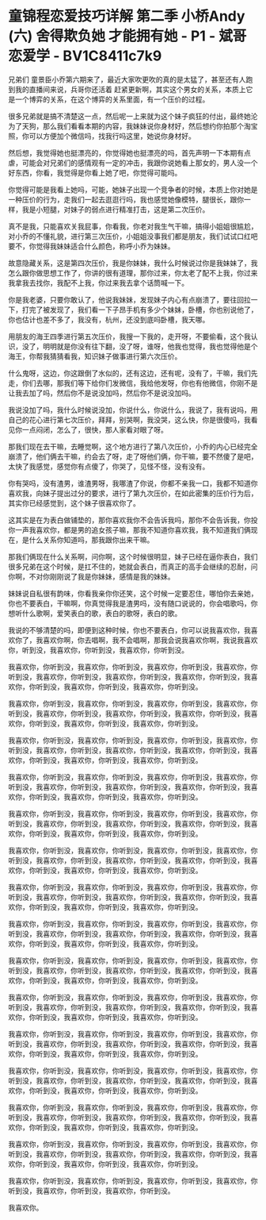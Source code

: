 # 童锦程恋爱技巧详解 第二季 小桥Andy (六) 舍得欺负她 才能拥有她 - P1 - 斌哥恋爱学 - BV1C8411c7k9

兄弟们 童景臣小乔第六期来了，最近大家吹更吹的真的是太猛了，甚至还有人跑到我的直播间来说，兵哥你还活着 赶紧更新啊，其实这个男女的关系，本质上它是一个博弈的关系，在这个博弈的关系里面，有一个压价的过程。

很多兄弟就是搞不清楚这一点，然后呢一上来就为这个妹子疯狂的付出，最终她沦为了天狗，那么我们看看本期的内容，我妹妹说你身材好，然后想约你拍那个淘宝照，你可以方便加个微信吗，找我行吗这里，她说你身材好。

然后想，我觉得她也挺漂亮的，你觉得她也挺漂亮的吗，首先声明一下本期有点虐，可能会对兄弟们的感情观有一定的冲击，我跟你说她看上那女的，男人没一个好东西，你看，我觉得是你看上她了吧，你觉得可能吗。

你觉得可能是我看上她吗，可能，她妹子出现一个竞争者的时候，本质上你对她是一种压价的行为，走我们一起去逛逛行吗，我也感觉她像模特，腿很长，跟你一样，我是小短腿，对妹子的弱点进行精准打击，这是第二次压价。

真不是我，只能喜欢关我屁事，你看我，你老对我生气干嘛，搞得小姐姐很尴尬，对小乔的不懂礼貌，进行第三次压价，小姐姐没事我们都是朋友，我们试试口红吧要不，你觉得我妹妹适合什么颜色，称呼小乔为妹妹。

故意隐藏关系，这是第四次压价，我是你妹妹，我什么时候说过你是我妹妹了，我怎么跟你做思想工作了，你讲的很有道理，那你过来，你太老了配不上我，你过来我拿我去找你，我配不上我，你过来我去拿个话筒喊一下。

你是我老婆，只要你敢认了，他说我妹妹，发现妹子内心有点崩溃了，要往回拉一下，打完了被发现了，我们看一下子昂手机有多少个妹妹，卧槽，你也别说他了，你也估计也差不多了，我没有，杭州，还没到底吗卧槽，我天哪。

用朋友的海王四季进行第五次压价，我搜一下我的，走开呀，不要偷看，这个我认识，没了，明明就是你没有往下翻，没了呀，谁呀，他我也觉得，我也觉得他是个海王，你帮我猜猜看我，知识妹子做事进行第六次压价。

什么鬼呀，这边，你这跟倒了水似的，还有这边，还有呢，没有了，干嘛，我们先走，你们去哪，那我们等下给你们发微信，我给他发呀，你也有他微信，你刚不是让我去加了吗，然后你不是说没加吗，然后你不是说没加吗。

我说没加了吗，我什么时候说没加，你说什么，你说什么，我说了，我有说吗，用自己的花心进行第七次压价，拜拜，别哭啊，我没哭，这么快，你是很傻吗，我看见你一点闷闭，怎么了，很快，那人家看对眼了呀。

那我们现在去干嘛，去睡觉啊，这个地方进行了第八次压价，小乔的内心已经完全崩溃了，他们俩去干嘛，约会去了呀，走了呀他们俩，你干嘛，要不然傻了是吧，太快了我感觉，感觉你有点傻了，你哭了，见怪不怪，没有没有。

你有哭吗，没有渣男，谁渣男呀，我哪渣了你说，你都不亲我一口，我都不知道你喜欢我，向妹子提出过分的要求，进行了第九次压价，在如此密集的压价行为后，其实你已经感觉到，这个妹子很喜欢你了。

这其实是在为表白做铺垫的，那你喜欢我你不会告诉我吗，那你不会告诉我，你投你一声我喜欢你，都是男的追女孩子嘛，那我不知道你喜欢我，我不知道我们俩现在，是什么关系你知道吗，那我跟你出来干嘛。

那我们俩现在什么关系啊，问你啊，这个时候很明显，妹子已经在逼你表白，我们很多兄弟在这个时候，是扛不住的，她就会表白，而真正的高手会继续的忍耐，问你啊，不对你刚刚说了我是你妹妹，感情是我的妹妹。

妹妹说自私很有韵味，你看我亲你你还笑，这个时候一定要忍住，哪怕你去亲她，你也不要表白，干嘛啊，你真觉得我是渣男吗，没有随口说说的，你会唱歌吗，你想听什么歌啊，爱笑表白的歌，表白的歌呀，表白的歌。

我说的不够清楚的吗，即便到这种时候，你也不要表白，你可以说我喜欢你，我喜欢你了，我喜欢你啊，你去唱啊，我不会唱啊，那我会说我喜欢你啊，我说我喜欢你，听到没，我喜欢你，你听到没，我喜欢你，你听到没。

我喜欢你，你听到没，我喜欢你，你听到没，我喜欢你，你听到没，我喜欢你，你听到没，我喜欢你，你听到没，我喜欢你，你听到没，我喜欢你，你听到没，我喜欢你，你听到没，我喜欢你，你听到没，我喜欢你，你听到没。

我喜欢你，你听到没，我喜欢你，你听到没，我喜欢你，你听到没，我喜欢你，你听到没，我喜欢你，你听到没，我喜欢你，你听到没，我喜欢你，你听到没，我喜欢你，你听到没，我喜欢你，你听到没，我喜欢你，你听到没。

我喜欢你，你听到没，我喜欢你，你听到没，我喜欢你，你听到没，我喜欢你，你听到没，我喜欢你，你听到没，我喜欢你，你听到没，我喜欢你，你听到没，我喜欢你，你听到没，我喜欢你，你听到没，我喜欢你，你听到没。

我喜欢你，你听到没，我喜欢你，你听到没，我喜欢你，你听到没，我喜欢你，你听到没，我喜欢你，你听到没，我喜欢你，你听到没，我喜欢你，你听到没，我喜欢你，你听到没，我喜欢你，你听到没，我喜欢你，你听到没。

我喜欢你，你听到没，我喜欢你，你听到没，我喜欢你，你听到没，我喜欢你，你听到没，我喜欢你，你听到没，我喜欢你，你听到没，我喜欢你，你听到没，我喜欢你，你听到没，我喜欢你，你听到没，我喜欢你，你听到没。

我喜欢你，你听到没，我喜欢你，你听到没，我喜欢你，你听到没，我喜欢你，你听到没，我喜欢你，你听到没，我喜欢你，你听到没，我喜欢你，你听到没，我喜欢你，你听到没，我喜欢你，你听到没，我喜欢你，你听到没。

我喜欢你，你听到没，我喜欢你，你听到没，我喜欢你，你听到没，我喜欢你，你听到没，我喜欢你，你听到没，我喜欢你，你听到没，我喜欢你，你听到没，我喜欢你，你听到没，我喜欢你，你听到没，我喜欢你，你听到没。

我喜欢你，你听到没，我喜欢你，你听到没，我喜欢你，你听到没，我喜欢你，你听到没，我喜欢你，你听到没，我喜欢你，你听到没，我喜欢你，你听到没，我喜欢你，你听到没，我喜欢你，你听到没，我喜欢你，你听到没。

我喜欢你，你听到没，我喜欢你，你听到没，我喜欢你，你听到没，我喜欢你，你听到没，我喜欢你，你听到没，我喜欢你，你听到没，我喜欢你，你听到没，我喜欢你，你听到没，我喜欢你，你听到没，我喜欢你，你听到没。

我喜欢你，你听到没，我喜欢你，你听到没，我喜欢你，你听到没，我喜欢你，你听到没，我喜欢你，你听到没，我喜欢你，你听到没，我喜欢你，你听到没，我喜欢你，你听到没，我喜欢你，你听到没，我喜欢你，你听到没。

我喜欢你，你听到没，我喜欢你，你听到没，我喜欢你，你听到没，我喜欢你，你听到没，我喜欢你，你听到没，我喜欢你，你听到没，我喜欢你，你听到没，我喜欢你，你听到没，我喜欢你，你听到没，我喜欢你，你听到没。

我喜欢你，你听到没，我喜欢你，你听到没，我喜欢你，你听到没，我喜欢你，你听到没，我喜欢你，你听到没，我喜欢你，你听到没，我喜欢你，你听到没，我喜欢你，你听到没，我喜欢你，你听到没，我喜欢你，你听到没。

我喜欢你，你听到没，我喜欢你，你听到没，我喜欢你，你听到没，我喜欢你，你听到没，我喜欢你，你听到没，我喜欢你，你听到没，我喜欢你，你听到没，我喜欢你，你听到没，我喜欢你，你听到没，我喜欢你，你听到没。

我喜欢你，你听到没，我喜欢你，你听到没，我喜欢你，你听到没，我喜欢你，你听到没，我喜欢你，你听到没，我喜欢你，你听到没，我喜欢你，你听到没，我喜欢你，你听到没，我喜欢你，你听到没，我喜欢你，你听到没。

我喜欢你，你听到没，我喜欢你，你听到没，我喜欢你，你听到没，我喜欢你，你听到没，我喜欢你，你听到没，我喜欢你，你听到没。

我喜欢你。